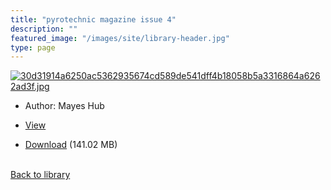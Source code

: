 ```yaml
---
title: "pyrotechnic magazine issue 4"
description: ""
featured_image: "/images/site/library-header.jpg"
type: page
---
```


<a href="" target="_blank">![30d31914a6250ac5362935674cd589de541dff4b18058b5a3316864a6262ad3f.jpg](/images/library/30d31914a6250ac5362935674cd589de541dff4b18058b5a3316864a6262ad3f.jpg)</a>
* Author: Mayes Hub
* <a href="" target="_blank">View</a>

* [Download]() (141.02 MB)

<br />[Back to library](/library/)
